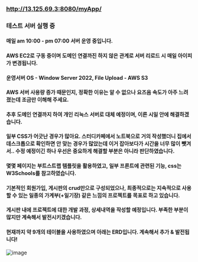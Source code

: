 ### http://13.125.69.3:8080/myApp/

### 테스트 서버 실행 중
#### 매일 am 10:00 - pm 07:00 서버 운영 중입니다.
#### AWS EC2로 구동 중이며 도메인 연결까진 하지 않은 관계로 서버 리로드 시 매일 아이피가 변경됩니다.
#### 운영서버 OS - Window Server 2022, File Upload - AWS S3
#### AWS 서버 사용량 증가 때문인지, 정확한 이유는 알 수 없으나 요즈음 속도가 아주 느려졌는데 조금만 이해해 주세요.
#### 추후 도메인 연결까지 하여 개인 리눅스 서버로 대체 예정이며, 이른 시일 안에 해결하겠습니다.
#### 일부 CSS가 어긋난 경우가 많아요. 스터디카페에서 노트북으로 거의 작성했더니 집에서 데스크톱으로 확인하면 안 맞는 경우가 많았는데 이거 잡아보다가 시간을 너무 많이 뺏겨서.. 수정 예정이긴 하나 우선은 중요하게 해결할 부분은 아니라 판단하였습니다.
#### 몇몇 페이지는 부트스트랩 템플릿을 활용하였고, 일부 프론트에 관련된 기능, css는 W3Schools를 참고하였습니다.
#### 기본적인 회원가입, 게시판의 crud만으로 구성되었으나, 최종적으로는 지속적으로 사용할 수 있는 일종의 가계부(+일기장) 같은 느낌의 프로젝트를 목표로 하고 있습니다.
#### 게시판 내에 프로젝트에 대한 개발 과정, 상세내역을 작성할 예정입니다. 부족한 부분이 많지만 계속해서 발전시키겠습니다.
#### 현재까지 약 9개의 테이블을 사용하였으며 아래는 ERD입니다. 계속해서 추가 & 발전됩니다!

![image](https://github.com/user-attachments/assets/4ad12a1a-6495-4109-9bb7-1a291af80d22)
